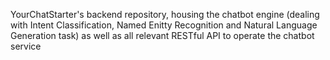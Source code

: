 YourChatStarter's backend repository, housing the chatbot engine (dealing with Intent Classification, Named Enitty Recognition and Natural Language Generation task) as well as all relevant RESTful API to operate the chatbot service
